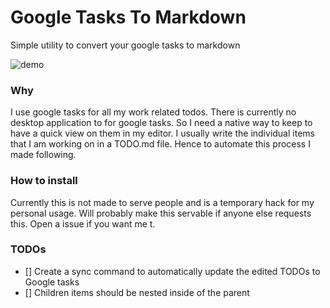 # Google Tasks To Markdown
 Simple utility to convert your google tasks to markdown

![demo](https://github.com/user-attachments/assets/eda1f354-7133-4d58-8aa9-3a8ebba4c34f)

### Why
 I use google tasks for all my work related todos. There is currently no desktop application to for google tasks. So I need a native way to keep to have a quick view on them in my editor. I usually write the individual items that I am working on in a TODO.md file. Hence to automate this process I made following. 

### How to install
 Currently this is not made to serve people and is a temporary hack for my personal usage. Will probably make this servable if anyone else requests this. Open a issue if you want me t.

### TODOs
 - [] Create a sync command to automatically update the edited TODOs to Google tasks
 - [] Children items should be nested inside of the parent

